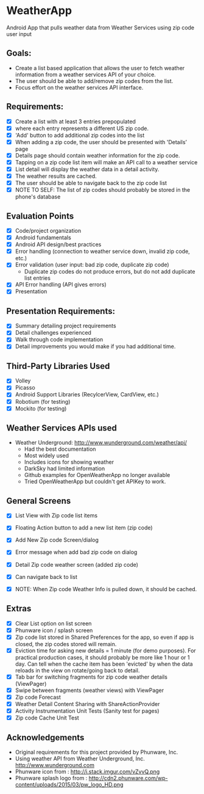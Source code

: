 # WeatherApp
Android App that pulls weather data from Weather Services using zip code user input

## Goals:
- Create a list based application that allows the user to fetch weather information from a weather services API of your choice. 
- The user should be able to add/remove zip codes from the list. 
- Focus effort on the weather services API interface.

## Requirements:
- [x] Create a list with at least 3 entries prepopulated
- [x] where each entry represents a different US zip code.
- [x] 'Add' button to add additional zip codes into the list
- [x] When adding a zip code, the user should be presented with 'Details’ page 
- [x] Details page should contain weather information for the zip code.
- [x] Tapping on a zip code list item will make an API call to a weather service
- [x] List detail will display the weather data in a detail activity. 
- [x] The weather results are cached.
- [x] The user should be able to navigate back to the zip code list
- [x] NOTE TO SELF: The list of zip codes should probably be stored in the phone's database

## Evaluation Points
- [x] Code/project organization
- [x] Android fundamentals
- [x] Android API design/best practices
- [x] Error handling (connection to weather service down, invalid zip code, etc.)
- [x] Error validation (user input: bad zip code, duplicate zip code)
	- Duplicate zip codes do not produce errors, but do not add duplicate list entries
- [x] API Error handling (API gives errors)
- [x] Presentation

## Presentation Requirements:
- [x] Summary detailing project requirements
- [x] Detail challenges experienced
- [x] Walk through code implementation
- [x] Detail improvements you would make if you had additional time.

## Third-Party Libraries Used
- [x] Volley
- [x] Picasso
- [x] Android Support Libraries (RecylcerView, CardView, etc.)
- [x] Robotium (for testing)
- [x] Mockito (for testing)

## Weather Services APIs used
- Weather Underground: http://www.wunderground.com/weather/api/
	- Had the best documentation
	- Most widely used
	- Includes icons for showing weather
	- DarkSky had limited information
	- Github examples for OpenWeatherApp no longer available
	- Tried OpenWeatherApp but couldn't get APIKey to work.

## General Screens
- [x] List View with Zip code list items
- [x] Floating Action button to add a new list item (zip code)
- [x] Add New Zip code Screen/dialog
- [x] Error message when add bad zip code on dialog
- [x] Detail Zip code weather screen (added zip code)
- [x] Can navigate back to list 

- [x] NOTE: When Zip code Weather Info is pulled down, it should be cached.

## Extras
- [x] Clear List option on list screen
- [x] Phunware icon / splash screen
- [x] Zip code list stored in Shared Preferences for the app, so even if app is closed, the zip codes stored will remain.
- [x] Eviction time for asking new details = 1 minute (for demo purposes). For practical production cases, it should probably be more like 1 hour or 1 day. Can tell when the cache item has been 'evicted' by when the data reloads in the view on rotate/going back to detail.
- [x] Tab bar for switching fragments for zip code weather details (ViewPager)
- [x] Swipe between fragments (weather views) with ViewPager
- [x] Zip code Forecast
- [x] Weather Detail Content Sharing with ShareActionProvider
- [x] Activity Instrumentation Unit Tests (Sanity test for pages)
- [x] Zip code Cache Unit Test

## Acknowledgements
- Original requirements for this project provided by Phunware, Inc.
- Using weather API from Weather Underground, Inc. http://www.wunderground.com
- Phunware icon from : http://i.stack.imgur.com/vZvvQ.png
- Phunware splash logo from : http://cdn2.phunware.com/wp-content/uploads/2015/03/pw_logo_HD.png
